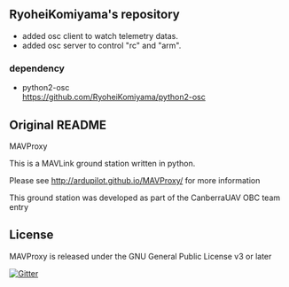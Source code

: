 ## RyoheiKomiyama's repository
- added osc client to watch telemetry datas.  
- added osc server to control "rc" and "arm".

### dependency
- python2-osc  
https://github.com/RyoheiKomiyama/python2-osc

## Original README

MAVProxy

This is a MAVLink ground station written in python. 

Please see http://ardupilot.github.io/MAVProxy/ for more information

This ground station was developed as part of the CanberraUAV OBC team
entry

License
-------

MAVProxy is released under the GNU General Public License v3 or later

[![Gitter](https://badges.gitter.im/Join%20Chat.svg)](https://gitter.im/ArduPilot/MAVProxy?utm_source=badge&utm_medium=badge&utm_campaign=pr-badge&utm_content=badge)
